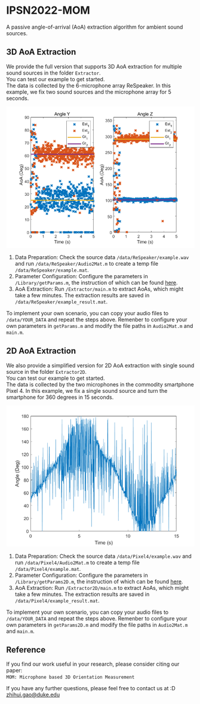 # IPSN2022-MOM
A passive angle-of-arrival (AoA) extraction algorithm for ambient sound sources.

## 3D AoA Extraction
We provide the full version that supports 3D AoA extraction for multiple sound sources in the folder `Extractor`.\
You can test our example to get started.\
The data is collected by the 6-microphone array ReSpeaker.
In this example, we fix two sound sources and the microphone array for 5 seconds.

![alt text](/data/ReSpeaker/example.png)

1. Data Preparation: Check the source data `/data/ReSpeaker/example.wav` and run `/data/ReSpeaker/Audio2Mat.m` to create a temp file `/data/ReSpeaker/example.mat`.
2. Parameter Configuration: Configure the parameters in `/Library/getParams.m`, the instruction of which can be found [here](/Library/).
3. AoA Extraction: Run `/Extractor/main.m` to extract AoAs, which might take a few minutes. The extraction results are saved in `/data/ReSpeaker/example_result.mat`.

To implement your own scenario, you can copy your audio files to `/data/YOUR_DATA` and repeat the steps above.
Remenber to configure your own parameters in `getParams.m` and modify the file paths in `Audio2Mat.m` and `main.m`.

## 2D AoA Extraction
We also provide a simplified version for 2D AoA extraction with single sound source in the folder `Extractor2D`.\
You can test our example to get started.\
The data is collected by the two microphones in the commodity smartphone Pixel 4.
In this example, we fix a single sound source and turn the smartphone for 360 degrees in 15 seconds.

![alt text](/data/Pixel4/example.png)

1. Data Preparation: Check the source data `/data/Pixel4/example.wav` and run `/data/Pixel4/Audio2Mat.m` to create a temp file `/data/Pixel4/example.mat`.
2. Parameter Configuration: Configure the parameters in `/Library/getParams2D.m`, the instruction of which can be found [here](/Library/).
3. AoA Extraction: Run `/Extractor2D/main.m` to extract AoAs, which might take a few minutes. The extraction results are saved in `/data/Pixel4/example_result.mat`.

To implement your own scenario, you can copy your audio files to `/data/YOUR_DATA` and repeat the steps above.
Remenber to configure your own parameters in `getParams2D.m` and modify the file paths in `Audio2Mat.m` and `main.m`.

## Reference
If you find our work useful in your research, please consider citing our paper:\
`MOM: Microphone based 3D Orientation Measurement`

If you have any further questions, please feel free to contact us at :D\
zhihui.gao@duke.edu

